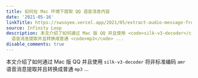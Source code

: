 ```yaml
---
title: 如何在 Mac 环境下提取 QQ 语音消息内容
date: '2021-05-16'
linkTitle: https://swsoyee.vercel.app/2021/05/extract-audio-message-from-qq/
source: Infinity Loop
description: 本文介绍了如何通过 Mac 版 QQ 并且使用 <code>silk-v3-decoder</code> 将非标准编码 <code>amr</code>
  语音消息提取并且转换成普通 <code>mp3</code> ...
disable_comments: true
---
```

本文介绍了如何通过 Mac 版 QQ 并且使用 <code>silk-v3-decoder</code> 将非标准编码 <code>amr</code> 语音消息提取并且转换成普通 <code>mp3</code> ...